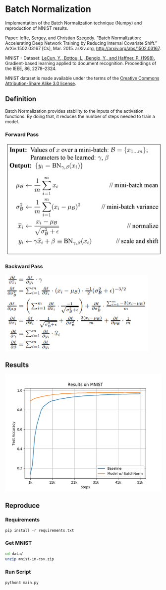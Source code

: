 # Batch Normalization

Implementation of the Batch Normalization technique (Numpy) and
reproduction of MNIST results.

Paper:
Ioffe, Sergey, and Christian Szegedy. “Batch Normalization: Accelerating Deep 
Network Training by Reducing Internal Covariate Shift.” ArXiv:1502.03167 [Cs], Mar. 2015. arXiv.org, http://arxiv.org/abs/1502.03167.

MNIST - Dataset:
[LeCun, Y., Bottou, L., Bengio, Y., and Haffner, P. (1998).](http://dx.doi.org/10.1109/5.726791) Gradient-based 
learning applied to document recognition. Proceedings of the IEEE, 86, 2278–2324.

MNIST dataset is made available under the terms of the [Creative Commons 
Attribution-Share Alike 3.0 license](https://creativecommons.org/licenses/by-sa/3.0/).

## Definition

Batch Normalization provides stability to the inputs of the activation functions. 
By doing that, it reduces the number of steps needed to train a model. 

### Forward Pass

![forward_pass_batch_norm](docs/bn_forward.png)

### Backward Pass

![backward_pass_batch_norm](docs/bn_backward.png)

## Results

![mnist_results](docs/results.png)

## Reproduce

### Requirements

```
pip install -r requirements.txt
```
### Get MNIST

```bash
cd data/
unzip mnist-in-csv.zip
```

### Run Script

```bash
python3 main.py
```
